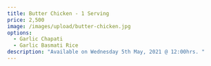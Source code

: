 ```yaml
---
title: Butter Chicken - 1 Serving
price: 2,500
image: /images/upload/butter-chicken.jpg
options:
  - Garlic Chapati
  - Garlic Basmati Rice
description: "Available on Wednesday 5th May, 2021 @ 12:00hrs. "
---
```

